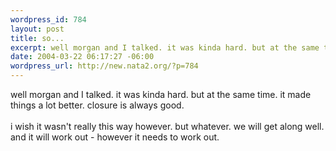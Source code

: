 ```yaml
--- 
wordpress_id: 784
layout: post
title: so...
excerpt: well morgan and I talked. it was kinda hard. but at the same time. it made things a lot better. closure is always good. i wish it wasn't really this way however. but whatever. we will get along well. and it will work out - however it needs to work out.
date: 2004-03-22 06:17:27 -06:00
wordpress_url: http://new.nata2.org/?p=784
---
```

well morgan and I talked. it was kinda hard. but at the same time. it made things a lot better. closure is always good. <br/><br/>i wish it wasn't really this way however. but whatever. we will get along well. and it will work out - however it needs to work out.
